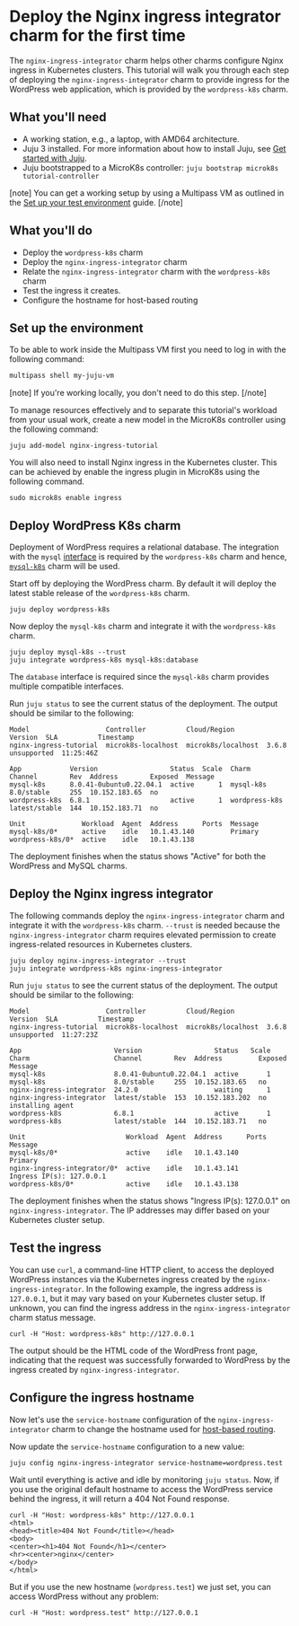 <!-- vale Canonical.007-Headings-sentence-case = NO -->
# Deploy the Nginx ingress integrator charm for the first time
<!-- vale Canonical.007-Headings-sentence-case = YES -->

The `nginx-ingress-integrator` charm helps other charms configure Nginx
ingress in Kubernetes clusters. This tutorial will walk you through each
step of deploying the `nginx-ingress-integrator` charm to provide 
ingress for the WordPress web application, which is provided by the
`wordpress-k8s` charm.

## What you'll need
- A working station, e.g., a laptop, with AMD64 architecture.
- Juju 3 installed. For more information about how to install Juju, see [Get started with Juju](https://canonical-juju.readthedocs-hosted.com/en/3.6/user/tutorial/).
- Juju bootstrapped to a MicroK8s controller: `juju bootstrap microk8s tutorial-controller`

[note]
You can get a working setup by using a Multipass VM as outlined in the [Set up your test environment](https://canonical-juju.readthedocs-hosted.com/en/latest/user/howto/manage-your-deployment/manage-your-deployment-environment/#set-things-up) guide.
[/note]

## What you'll do

- Deploy the `wordpress-k8s` charm
- Deploy the `nginx-ingress-integrator` charm
- Relate the `nginx-ingress-integrator` charm with the `wordpress-k8s` charm
- Test the ingress it creates.
- Configure the hostname for host-based routing

## Set up the environment

To be able to work inside the Multipass VM first you need to log in with the following command:

```bash
multipass shell my-juju-vm
```

[note]
If you're working locally, you don't need to do this step.
[/note]

To manage resources effectively and to separate this tutorial's workload from
your usual work, create a new model in the MicroK8s controller using the following command:


```
juju add-model nginx-ingress-tutorial
```

You will also need to install Nginx ingress in the Kubernetes cluster.
This can be achieved by enable the ingress plugin in MicroK8s using the
following command.

```
sudo microk8s enable ingress
```

<!-- vale Canonical.007-Headings-sentence-case = NO -->
## Deploy WordPress K8s charm
<!-- vale Canonical.007-Headings-sentence-case = YES -->

Deployment of WordPress requires a relational database. The integration with the
`mysql` [interface](https://juju.is/docs/sdk/integration) is required by the `wordpress-k8s`
charm and hence, [`mysql-k8s`](https://charmhub.io/mysql-k8s) charm will be used.

Start off by deploying the WordPress charm. By default it will deploy the latest stable release of
the `wordpress-k8s` charm.

```
juju deploy wordpress-k8s
```

Now deploy the `mysql-k8s` charm and integrate it with the `wordpress-k8s` charm.

```
juju deploy mysql-k8s --trust
juju integrate wordpress-k8s mysql-k8s:database
```
The `database` interface is required since the `mysql-k8s` charm provides multiple compatible interfaces.

Run `juju status` to see the current status of the deployment. The output should be similar to the following:

```
Model                   Controller          Cloud/Region        Version  SLA          Timestamp
nginx-ingress-tutorial  microk8s-localhost  microk8s/localhost  3.6.8    unsupported  11:25:46Z

App            Version                  Status  Scale  Charm          Channel        Rev  Address        Exposed  Message
mysql-k8s      8.0.41-0ubuntu0.22.04.1  active      1  mysql-k8s      8.0/stable     255  10.152.183.65  no       
wordpress-k8s  6.8.1                    active      1  wordpress-k8s  latest/stable  144  10.152.183.71  no       

Unit              Workload  Agent  Address      Ports  Message
mysql-k8s/0*      active    idle   10.1.43.140         Primary
wordpress-k8s/0*  active    idle   10.1.43.138         
```

The deployment finishes when the status shows "Active" for both the WordPress and MySQL charms.

<!-- vale Canonical.007-Headings-sentence-case = NO -->
## Deploy the Nginx ingress integrator
<!-- vale Canonical.007-Headings-sentence-case = YES -->

The following commands deploy the `nginx-ingress-integrator` charm and
integrate it with the `wordpress-k8s` charm. `--trust` is needed because
the `nginx-ingress-integrator` charm requires elevated permission to 
create ingress-related resources in Kubernetes clusters.

```
juju deploy nginx-ingress-integrator --trust
juju integrate wordpress-k8s nginx-ingress-integrator
```

Run `juju status` to see the current status of the deployment. The 
output should be similar to the following:

```
Model                   Controller          Cloud/Region        Version  SLA          Timestamp
nginx-ingress-tutorial  microk8s-localhost  microk8s/localhost  3.6.8    unsupported  11:27:23Z

App                       Version                  Status   Scale  Charm                     Channel        Rev  Address         Exposed  Message
mysql-k8s                 8.0.41-0ubuntu0.22.04.1  active       1  mysql-k8s                 8.0/stable     255  10.152.183.65   no       
nginx-ingress-integrator  24.2.0                   waiting      1  nginx-ingress-integrator  latest/stable  153  10.152.183.202  no       installing agent
wordpress-k8s             6.8.1                    active       1  wordpress-k8s             latest/stable  144  10.152.183.71   no       

Unit                         Workload  Agent  Address      Ports  Message
mysql-k8s/0*                 active    idle   10.1.43.140         Primary
nginx-ingress-integrator/0*  active    idle   10.1.43.141         Ingress IP(s): 127.0.0.1
wordpress-k8s/0*             active    idle   10.1.43.138         
```

The deployment finishes when the status shows
"Ingress IP(s): 127.0.0.1" on `nginx-ingress-integrator`. The IP 
addresses may differ based on your Kubernetes cluster setup.

## Test the ingress

You can use `curl`, a command-line HTTP client, to access the deployed 
WordPress instances via the Kubernetes ingress created by the 
`nginx-ingress-integrator`. In the following example, the ingress 
address is `127.0.0.1`, but it may vary based on your Kubernetes cluster
setup. If unknown, you can find the ingress address in the 
`nginx-ingress-integrator` charm status message.

```
curl -H "Host: wordpress-k8s" http://127.0.0.1
```

The output should be the HTML code of the WordPress front page, 
indicating that the request was successfully forwarded to WordPress by
the ingress created by `nginx-ingress-integrator`.

## Configure the ingress hostname

Now let's use the `service-hostname` configuration of the
`nginx-ingress-integrator` charm to change the hostname used for
[host-based routing](https://kubernetes.github.io/ingress-nginx/user-guide/basic-usage/).

Now update the `service-hostname` configuration to a new value:

```
juju config nginx-ingress-integrator service-hostname=wordpress.test
```

Wait until everything is active and idle by monitoring `juju status`. Now, if you use the original
default hostname to access the WordPress service behind the ingress, it
will return a 404 Not Found response.

```
curl -H "Host: wordpress-k8s" http://127.0.0.1
<html>
<head><title>404 Not Found</title></head>
<body>
<center><h1>404 Not Found</h1></center>
<hr><center>nginx</center>
</body>
</html>
```

But if you use the new hostname (`wordpress.test`) we just set, you can
access WordPress without any problem:

```
curl -H "Host: wordpress.test" http://127.0.0.1
```
